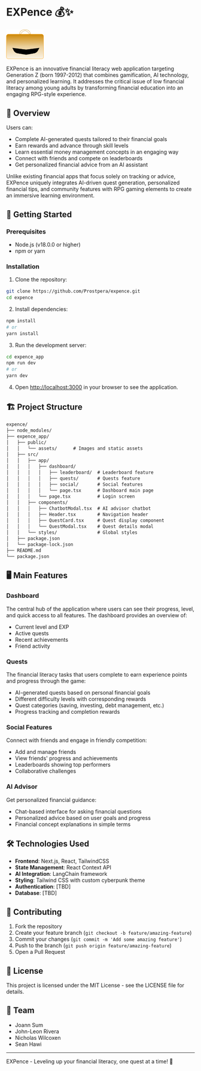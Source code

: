 # EXPence 💰✨ 
<img src="expence_app/public/just_briefcase.png" alt="briefcase" width="100"/>

EXPence is an innovative financial literacy web application targeting Generation Z (born 1997-2012) that combines gamification, AI technology, and personalized learning. It addresses the critical issue of low financial literacy among young adults by transforming financial education into an engaging RPG-style experience.

## 📝 Overview

Users can:
- Complete AI-generated quests tailored to their financial goals
- Earn rewards and advance through skill levels
- Learn essential money management concepts in an engaging way
- Connect with friends and compete on leaderboards
- Get personalized financial advice from an AI assistant

Unlike existing financial apps that focus solely on tracking or advice, EXPence uniquely integrates AI-driven quest generation, personalized financial tips, and community features with RPG gaming elements to create an immersive learning environment.

## 🚀 Getting Started

### Prerequisites

- Node.js (v18.0.0 or higher)
- npm or yarn

### Installation

1. Clone the repository:
```bash
git clone https://github.com/Prostpera/expence.git
cd expence
```

2. Install dependencies:
```bash
npm install
# or
yarn install
```

3. Run the development server:
```bash
cd expence_app
npm run dev
# or
yarn dev
```

4. Open [http://localhost:3000](http://localhost:3000) in your browser to see the application.

## 🏗️ Project Structure

```
expence/
├── node_modules/
├── expence_app/
│   ├── public/
│   │   └── assets/      # Images and static assets
│   ├── src/
│   │   ├── app/
│   │   │   ├── dashboard/
│   │   │   │   ├── leaderboard/  # Leaderboard feature
│   │   │   │   ├── quests/       # Quests feature
│   │   │   │   ├── social/       # Social features
│   │   │   │   └── page.tsx      # Dashboard main page
│   │   │   └── page.tsx          # Login screen
│   │   ├── components/
│   │   │   ├── ChatbotModal.tsx  # AI advisor chatbot
│   │   │   ├── Header.tsx        # Navigation header
│   │   │   ├── QuestCard.tsx     # Quest display component
│   │   │   └── QuestModal.tsx    # Quest details modal
│   │   └── styles/               # Global styles
│   ├── package.json
│   └── package-lock.json
├── README.md
└── package.json
```

## 🖥️ Main Features

### Dashboard

The central hub of the application where users can see their progress, level, and quick access to all features. The dashboard provides an overview of:

- Current level and EXP
- Active quests
- Recent achievements
- Friend activity

### Quests

The financial literacy tasks that users complete to earn experience points and progress through the game:

- AI-generated quests based on personal financial goals
- Different difficulty levels with corresponding rewards
- Quest categories (saving, investing, debt management, etc.)
- Progress tracking and completion rewards

### Social Features

Connect with friends and engage in friendly competition:

- Add and manage friends
- View friends' progress and achievements
- Leaderboards showing top performers
- Collaborative challenges

### AI Advisor

Get personalized financial guidance:

- Chat-based interface for asking financial questions
- Personalized advice based on user goals and progress
- Financial concept explanations in simple terms

## 🛠️ Technologies Used

- **Frontend**: Next.js, React, TailwindCSS
- **State Management**: React Context API
- **AI Integration**: LangChain framework
- **Styling**: Tailwind CSS with custom cyberpunk theme
- **Authentication**: [TBD]
- **Database**: [TBD]

## 🤝 Contributing

1. Fork the repository
2. Create your feature branch (`git checkout -b feature/amazing-feature`)
3. Commit your changes (`git commit -m 'Add some amazing feature'`)
4. Push to the branch (`git push origin feature/amazing-feature`)
5. Open a Pull Request

## 📄 License

This project is licensed under the MIT License - see the LICENSE file for details.

## 👥 Team

- Joann Sum
- John-Leon Rivera
- Nicholas Wilcoxen
- Sean Hawi

---

EXPence - Leveling up your financial literacy, one quest at a time! 🚀
